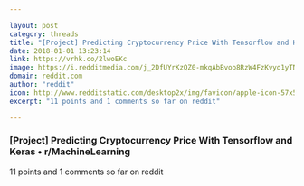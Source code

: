 ```yaml
---

layout: post
category: threads
title: "[Project] Predicting Cryptocurrency Price With Tensorflow and Keras"
date: 2018-01-01 13:23:14
link: https://vrhk.co/2lwoEKc
image: https://i.redditmedia.com/j_2DfUYrKzQZ0-mkqAbBvoo8RzW4FzKvyo1yTNFpOFw.jpg?w=320&s=65d9f26e4bf7387026df7f21170e0e4c
domain: reddit.com
author: "reddit"
icon: http://www.redditstatic.com/desktop2x/img/favicon/apple-icon-57x57.png
excerpt: "11 points and 1 comments so far on reddit"

---
```


### [Project] Predicting Cryptocurrency Price With Tensorflow and Keras • r/MachineLearning

11 points and 1 comments so far on reddit